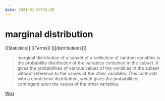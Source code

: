 ```yaml
---
date: 2021-01-04T15:29
---
```


# marginal distribution

[[Statistics]]
[[Terms]]
[[[distributions]]]

> marginal distribution of a subset of a collection of random variables is the probability distribution of the variables contained in the subset. It gives the probabilities of various values of the variables in the subset without reference to the values of the other variables. This contrasts with a conditional distribution, which gives the probabilities contingent upon the values of the other variables. 

[Wiki](https://en.wikipedia.org/wiki/Marginal_distribution)